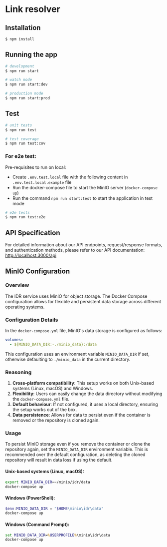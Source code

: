 # Link resolver

## Installation

```bash
$ npm install
```

## Running the app

```bash
# development
$ npm run start

# watch mode
$ npm run start:dev

# production mode
$ npm run start:prod
```

## Test

```bash
# unit tests
$ npm run test

# test coverage
$ npm run test:cov
```

### For e2e test:

Pre-requisites to run on local:

- Create `.env.test.local` file with the following content in `.env.test.local.example` file
- Run the docker-compose file to start the MinIO server (`docker-compose up`)
- Run the command `npm run start:test` to start the application in test mode

```bash
# e2e tests
$ npm run test:e2e
```

## API Specification

For detailed information about our API endpoints, request/response formats, and authentication methods, please refer to our API documentation:
[http://localhost:3000/api](http://localhost:3000/api)

## MinIO Configuration

### Overview

The IDR service uses MinIO for object storage. The Docker Compose configuration allows for flexible and persistent data storage across different operating systems.

### Configuration Details

In the `docker-compose.yml` file, MinIO's data storage is configured as follows:

```yaml
volumes:
  - ${MINIO_DATA_DIR:-./minio_data}:/data
```

This configuration uses an environment variable `MINIO_DATA_DIR` if set, otherwise defaulting to `./minio_data` in the current directory.

### Reasoning

1. **Cross-platform compatibility**: This setup works on both Unix-based systems (Linux, macOS) and Windows.
2. **Flexibility**: Users can easily change the data directory without modifying the `docker-compose.yml` file.
3. **Default behaviour**: If not configured, it uses a local directory, ensuring the setup works out of the box.
4. **Data persistence**: Allows for data to persist even if the container is removed or the repository is cloned again.

### Usage

To persist MinIO storage even if you remove the container or clone the repository again, set the `MINIO_DATA_DIR` environment variable. This is recommended over the default configuration, as deleting the cloned repository will result in data loss if using the default.

#### Unix-based systems (Linux, macOS):

```bash
export MINIO_DATA_DIR=~/minio/idr/data
docker-compose up
```

#### Windows (PowerShell):

```powershell
$env:MINIO_DATA_DIR = "$HOME\minio\idr\data"
docker-compose up
```

#### Windows (Command Prompt):

```cmd
set MINIO_DATA_DIR=%USERPROFILE%\minio\idr\data
docker-compose up
```
